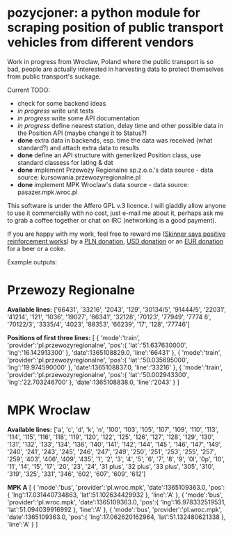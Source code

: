 pozycjoner: a python module for scraping position of public transport vehicles from different vendors
==========

Work in progress from Wroclaw, Poland where the public transport is so bad, people are actually interested in harvesting data to protect themselves from public transport's suckage.

Current TODO:
- check for some backend ideas
- *in progress* write unit tests 
- *in progress* write some API documentation
- *in progress* define nearest station, delay time and other possible data in the Position API (maybe change it to Status?)
- **done** extra data in backends, esp. time the data was received (what standard?) and attach extra data to results
- **done** define an API structure with generlized Position class, use standard classess for latlng & dat
- **done** implement Przewozy Regionalne sp.z.o.o.'s data source  - data source: kursowania.przewozyregionalne.pl
- **done** implement MPK Wroclaw's data source - data source: pasazer.mpk.wroc.pl


This software is under the Affero GPL v.3 licence. I will gladdly allow anyone to use it commercially with no cost, just e-mail me about it, perhaps ask me to grab a coffee together or chat on IRC (networking is a good payment).

If you are happy with my work, feel free to reward me ([Skinner says positive reinforcement works](http://en.wikipedia.org/wiki/Reinforcement#Positive_and_negative)) by a [PLN donation](https://www.paypal.com/cgi-bin/webscr?cmd=_donations&business=5KCTBA8GMYR76&lc=PL&item_name=Piotr%20Szyma%c5%84ski&item_number=pozycjoner&currency_code=PLN&bn=PP%2dDonationsBF%3abtn_donateCC_LG%2egif%3aNonHosted), [USD donation](https://www.paypal.com/cgi-bin/webscr?cmd=_donations&business=5KCTBA8GMYR76&lc=PL&item_name=Piotr%20Szyma%c5%84ski&item_number=pozycjoner&currency_code=USD&bn=PP%2dDonationsBF%3abtn_donateCC_LG%2egif%3aNonHosted) or an [EUR donation](https://www.paypal.com/cgi-bin/webscr?cmd=_donations&business=5KCTBA8GMYR76&lc=PL&item_name=Piotr%20Szyma%c5%84ski&item_number=pozycjoner&currency_code=EUR&bn=PP%2dDonationsBF%3abtn_donateCC_LG%2egif%3aNonHosted) for a beer or a coke.


Example outputs:

Przewozy Regionalne
==========
**Available lines:**
    ['66431', '33216', '2043', '129', '30134/5', '91444/5', '22031', '41214', '121', '1036', '19027', '66341', '32128', '70123', '77949', '7774
    8', '70122/3', '3335/4', '4023', '88353', '66239', '17', '128', '77746']

**Positions of first three lines:**
    [
       {
          'mode':'train',
          'provider':'pl.przewozyregionalne',
          'pos':{
             'lat':'51.637630000',
             'lng':'16.142913300'
          },
          'date':1365108829.0,
          'line':'66431'
       },
       {
          'mode':'train',
          'provider':'pl.przewozyregionalne',
          'pos':{
             'lat':'50.035695000',
             'lng':'19.974590000'
          },
          'date':1365108837.0,
          'line':'33216'
       },
       {
          'mode':'train',
          'provider':'pl.przewozyregionalne',
          'pos':{
             'lat':'50.002943300',
             'lng':'22.703246700'
          },
          'date':1365108838.0,
          'line':'2043'
       }
    ]


MPK Wroclaw
==========
**Available lines:**
    ['a', 'c', 'd', 'k', 'n', '100', '103', '105', '107', '109', '110', '113', '114', '115', '116', '118', '119', '120', '122', '125', '126',
    '127', '128', '129', '130', '131', '132', '133', '134', '136', '140', '141', '142', '144', '145 ', '146', '147', '149', '240', '241', '243',
    '245', '246', '247', '249', '250', '251', '253', '255', '257', '259', '403', '406', '409', '435', '1', '2', '3', '4', '5', '6', '7', '8', 
    '9', '0l', '0p', '10', '11', '14', '15', '17', '20', '23', '24', '31 plus', '32 plus', '33 plus', '305', '310', '319', '325', '331', '346',
     '602', '607', '609', '612']

**MPK A**
    [
       {
          'mode':'bus',
          'provider':'pl.wroc.mpk',
          'date':1365109363.0,
          'pos':{
             'lng':17.031440734863,
             'lat':51.102634429932
          },
          'line':'A'
       },
       {
          'mode':'bus',
          'provider':'pl.wroc.mpk',
          'date':1365109363.0,
          'pos':{
             'lng':16.978332519531,
             'lat':51.094039916992
          },
          'line':'A'
       },
       {
          'mode':'bus',
          'provider':'pl.wroc.mpk',
          'date':1365109363.0,
          'pos':{
             'lng':17.062620162964,
             'lat':51.132480621338
          },
          'line':'A'
       }
    ]